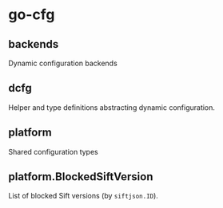 # go-cfg

## backends

Dynamic configuration backends

## dcfg

Helper and type definitions abstracting dynamic configuration.

## platform

Shared configuration types

## platform.BlockedSiftVersion

List of blocked Sift versions (by `siftjson.ID`).
